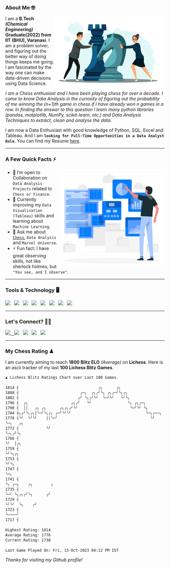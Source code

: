 ### About Me 🤓
<img align="right" alt="Coding" width="350" src="https://github.com/Laxman-Lakhan/Laxman-Lakhan/blob/master/Assets/Chess_Vector.jpg">   

I am a **B.Tech** _**(Chemical Engineering)**_ **Graduate(2022) from IIT (BHU), Varanasi**. I am a problem solver, and figuring out the better way of doing things keeps me going. I am fascinated by the way one can make data-driven decisions using Data Science. 

_I am a Chess enthusiast and I have been playing chess for over a decade. I came to know Data Analysis in the curiosity of figuring out the probability of me winning the (n+1)th game in chess if I have already won n games in a row. In finding the answer to this question I learn many python libraries (pandas, matplotlib, NumPy, scikit-learn, etc.) and Data Analysis Techniques to extract, clean and analyse the data._

I am now a Data Enthusiast with good knowledge of Python, SQL, Excel and Tableau. And I am **`looking for Full-Time Opportunities in a Data Analyst Role`**. You can find my Resume
 [here](https://drive.google.com/file/d/1UIOoogRLj5eGQFQBkuvMmTISZVdl2Ok7/view?usp=sharing).


---

### A Few Quick Facts ⚡️
<img align="right" alt="Coding" width="340" src="https://github.com/Laxman-Lakhan/Laxman-Lakhan/blob/master/Assets/Data_Vector.jpg">   

- 🤝 I’m open to Collaboration on `Data Analysis Projects` related to `Chess or Finance`.
- 📖 Currently improving my `Data Visualisation (Tableau)` skills and learning about `Machine Learning`.
- 💬 Ask me about [`Chess`](https://lichess.org/@/YourKingIsInDanger), `Data Analysis` and `Marvel Universe`.
- ⚡️ Fun fact: I have great observing skills, not like sherlock holmes, but `"You see, and I observe"`.

---
### Tools & Technology 🖥

<img src="https://img.shields.io/badge/Python-white?logo=Python&logoColor=ColorName&style=ShieldStyle" /> &nbsp;
<img src="https://img.shields.io/badge/MySQL-white?logo=MySQL&logoColor=ColorName&style=ShieldStyle" /> &nbsp;
<img src="https://img.shields.io/badge/Tableau-white?logo=Tableau&logoColor=ColorName&style=ShieldStyle" /> &nbsp;
<img src="https://img.shields.io/badge/Excel-white?logo=Microsoft+Excel&logoColor=196F3D&style=ShieldStyle" /> &nbsp;
<img src="https://img.shields.io/badge/Jupyter-white?logo=Jupyter&logoColor=ColorName&style=ShieldStyle" /> &nbsp;
<img src="https://img.shields.io/badge/pandas-white?logo=Pandas&logoColor=000080&style=ShieldStyle" /> &nbsp;
<img src="https://img.shields.io/badge/numpy-white?logo=Numpy&logoColor=85C1E9&style=ShieldStyle" /> &nbsp;
<img src="https://img.shields.io/badge/scikit learn-white?logo=Scikit+Learn&logoColor=ColorName&style=ShieldStyle" /> &nbsp;



---

### Let's Connect? 🫳🏻

<a href="mailto:laxmansingh.lakhan@gmail.com"> <img src="https://img.icons8.com/fluent/48/000000/gmail.png" width="3.5%"/> &nbsp;
[<img src="https://img.icons8.com/color/48/000000/linkedin.png" width="3.5%"/>](https://www.linkedin.com/in/laxman-lakhan/)  &nbsp;
[<img src="https://img.icons8.com/fluent/48/000000/facebook-new.png" width="3.5%"/>](https://www.facebook.com/s.laxmanlakhan/)  &nbsp;
[<img src="https://img.icons8.com/fluent/48/000000/instagram-new.png" width="3.5%"/>](https://www.instagram.com/laxman.lakhan/)  &nbsp;
[<img src="https://img.icons8.com/color/48/000000/twitter.png" width="3.5%"/>](https://twitter.com/laxman__lakhan)  &nbsp;

 ---
  
### My Chess Rating ♟
  
I am currently aiming to reach **1800 Blitz ELO** *(Average)* on **Lichess**. Here is an ascii tracker of my last **100 Lichess Blitz Games**.

  ```
  ♟︎ 𝙻𝚒𝚌𝚑𝚎𝚜𝚜 𝙱𝚕𝚒𝚝𝚣 𝚁𝚊𝚝𝚒𝚗𝚐𝚜 𝙲𝚑𝚊𝚛𝚝 𝚘𝚟𝚎𝚛 𝙻𝚊𝚜𝚝 𝟷00 𝙶𝚊𝚖𝚎𝚜.
  
1814 ┤                                   ╭╮      ╭╮
1808 ┤                           ╭─╮  ╭╮╭╯╰╮ ╭╮╭─╯╰╮╭╮
1802 ┤                          ╭╯ ╰╮╭╯╰╯  ╰─╯╰╯   ╰╯╰╮
1796 ┤  ╭╮                   ╭╮╭╯   ╰╯                ╰╮ ╭╮╭─╮
1790 ┤  ││   ╭╮ ╭╮      ╭╮╭╮╭╯╰╯                       ╰─╯╰╯ ╰╮
1784 ┼╮╭╯╰╮╭╮│╰─╯╰╮╭╮ ╭─╯╰╯╰╯                                 ╰─╮╭──╮
1778 ┤╰╯  ╰╯╰╯    ││╰─╯                                         ╰╯  ╰─╮   ╭╮
1772 ┤            ╰╯                                                  ╰─╮╭╯╰╮
1766 ┤                                                                  ╰╯  │╭╮
1759 ┤                                                                      ╰╯╰╮╭╮
1753 ┤                                                                         ╰╯╰╮
1747 ┤                                                                            ╰─╮
1741 ┤                                                                              ╰╮ ╭─╮    ╭╮        ╭
1735 ┤                                                                               ╰─╯ ╰╮╭╮╭╯╰╮      ╭╯
1729 ┤                                                                                    ╰╯╰╯  ╰╮    ╭╯
1723 ┤                                                                                           ╰────╯
1717 ┤ 

Highest Rating: 1814
Average Rating: 1776
Current Rating: 1738 

Last Game Played On: Fri, 13-Oct-2023 04:12 PM IST
  ```
  
  
*Thanks for visiting my Github profile!*
